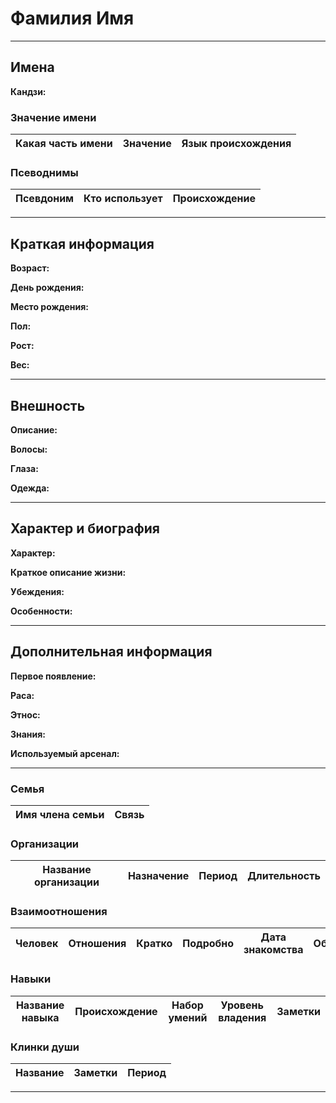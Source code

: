 # Фамилия Имя

---

## Имена

**Кандзи:**

### Значение имени

| Какая часть имени | Значение | Язык происхождения |
| ----------------- | -------- | ------------------ |

### Псеводнимы

| Псевдоним | Кто использует | Происхождение |
| --------- | -------------- | ------------- |

---

## Краткая информация

**Возраст:**

**День рождения:**

**Место рождения:**

**Пол:**

**Рост:**

**Вес:**

---

## Внешность

**Описание:**

**Волосы:**

**Глаза:**

**Одежда:**

---

## Характер и биография

**Характер:**

**Краткое описание жизни:**

**Убеждения:**

**Особенности:**

---

## Дополнительная информация

**Первое появление:**

**Раса:**

**Этнос:**

**Знания:**

**Используемый арсенал:**

---

### Семья

| Имя члена семьи | Связь |
| --------------- | ----- |

### Организации

| Название организации | Назначение | Период | Длительность |
| -------------------- | ---------- | ------ | ------------ |

### Взаимоотношения

| Человек | Отношения | Кратко | Подробно | Дата знакомства | Обстоятельства |
| ------- | --------- | ------ | -------- | --------------- | -------------- |

### Навыки

| Название навыка | Происхождение | Набор умений | Уровень владения | Заметки |
| --------------- | ------------- | ------------ | ---------------- | ------- |

### Клинки души

| Название | Заметки | Период |
| -------- | ------- | ------ |

---
